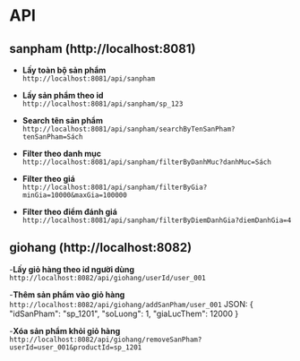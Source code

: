 # API
## sanpham (http://localhost:8081)

- **Lấy toàn bộ sản phẩm**  
  `http://localhost:8081/api/sanpham`

- **Lấy sản phẩm theo id**  
  `http://localhost:8081/api/sanpham/sp_123`

- **Search tên sản phẩm**  
  `http://localhost:8081/api/sanpham/searchByTenSanPham?tenSanPham=Sách`

- **Filter theo danh mục**  
  `http://localhost:8081/api/sanpham/filterByDanhMuc?danhMuc=Sách`

- **Filter theo giá**  
  `http://localhost:8081/api/sanpham/filterByGia?minGia=10000&maxGia=100000`

- **Filter theo điểm đánh giá**  
  `http://localhost:8081/api/sanpham/filterByDiemDanhGia?diemDanhGia=4`
## giohang (http://localhost:8082)

-**Lấy giỏ hàng theo id người dùng**
  `http://localhost:8082/api/giohang/userId/user_001`

-**Thêm sản phẩm vào giỏ hàng**
  `http://localhost:8082/api/giohang/addSanPham/user_001`
  JSON:
  {
    "idSanPham": "sp_1201",
    "soLuong": 1,
    "giaLucThem": 12000
  }

-**Xóa sản phẩm khỏi giỏ hàng**
  `http://localhost:8082/api/giohang/removeSanPham?userId=user_001&productId=sp_1201`
